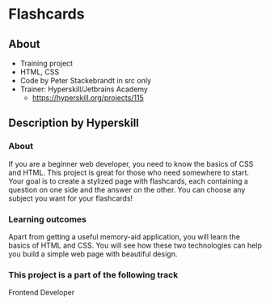 # Flashcards
## About
- Training project
- HTML, CSS
- Code by Peter Stackebrandt in src only
- Trainer: Hyperskill/Jetbrains Academy
  - https://hyperskill.org/projects/115

## Description by Hyperskill

### About
  If you are a beginner web developer, you need to know the basics of CSS and HTML. This project is great for those who need somewhere to start. Your goal is to create a stylized page with flashcards, each containing a question on one side and the answer on the other. You can choose any subject you want for your flashcards!

### Learning outcomes
  Apart from getting a useful memory-aid application, you will learn the basics of HTML and CSS. You will see how these two technologies can help you build a simple web page with beautiful design.

### This project is a part of the following track
  Frontend Developer 
